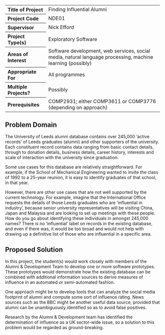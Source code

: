 <table>
<tr>
<th align="left">Title of Project</th>
<td>Finding Influential Alumni</td>
</tr>
<tr>
<th align="left">Project Code</th>
<td>NDE01</td>
</tr>
<tr>
<th align="left">Supervisor</th>
<td>Nick Efford</td>
</tr>
<tr>
<th align="left">Project Type(s)</th>
<td>Exploratory Software</td>
</tr>
<tr>
<th align="left">Areas of Interest</th>
<td>Software development, web services, social media, natural
language processing, machine learning (possibly)</td>
</tr>
<tr>
<th align="left">Appropriate For</th>
<td>All programmes</td>
</tr>
<tr>
<th align="left">Multiple Projects?</th>
<td>Possibly</td>
</tr>
<tr>
<th align="left">Prerequisites</th>
<td>COMP2931; either COMP3611 or COMP3776 (depending on approach)</td>
</tr>
</table>

## Problem Domain

The University of Leeds alumni database contains over 245,000 ‘active records’
of Leeds graduates (alumni) and other supporters of the university. Each
constituent record contains data ranging from basic contact details, through
to donation details, business details, career history, interests and scale of
interaction with the university since graduation.

Some use cases for this database are relatively straightforward. For example,
if the School of Mechanical Engineering wanted to invite the class of 1992
to a 25-year reunion, it is easy to identify graduates of that school, in
that year.

However, there are other use cases that are not well supported by the current
technology. For example, imagine that the International Office requests the
details of those Leeds graduates who are ‘influential in industry’, because
senior university representatives will be visiting China, Japan and Malaysia
and are looking to set up meetings with these people. How do you go about
identifying these individuals in amongst 245,000 names? There is no
‘influential’ label on records in the existing database, and even if there
was, it would be too broad and would not help with drawing up a definitive
list of those who are influential in a specific area.

## Proposed Solution

In this project, the student(s) would work closely with members of the
Alumni & Development Team to develop one or more software prototypes. These
prototypes would demonstrate how the existing database can be combined with
additional information sources to derive measures of influence in an
automated or semi-automated fashion.

One approach might be to develop tools that can analyze the social media
footprint of alumni and compute some sort of influence rating.  News sources
such as the BBC might be another useful data source, provided that alumni
can be unambiguously identified so as to avoid false positives.

Research by the Alumni & Development team has identified the determination of
influence as a UK sector-wide issue, so a solution to this problem would be
regarded as ground-breaking.
